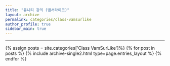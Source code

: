 ```yaml
---
title: "유니티 강의 (뱀서라이크)"
layout: archive
permalink: categories/class-vamsurlike
author_profile: true
sidebar_main: true
---
```


***
<!-- 공백포함 -> site.categories.['a b c'] -->

{% assign posts = site.categories['Class VamSurLike']%}
{% for post in posts %} {% include archive-single2.html type=page.entries_layout %} {% endfor %}


